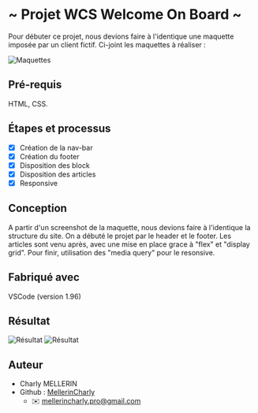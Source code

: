 # ~ Projet WCS Welcome On Board ~

Pour débuter ce projet, nous devions faire à l'identique une maquette imposée par un client fictif.
Ci-joint les maquettes à réaliser :

![Maquettes](https://i.ibb.co/hgw57Cy/br-G9r5o-ONh-HFqm-PRBUy-ZCq-FXv-Pnjsi-EE.jpg)

## Pré-requis

HTML, CSS.

## Étapes et processus

- [x] Création de la nav-bar
- [x] Création du footer
- [x] Disposition des block
- [x] Disposition des articles
- [x] Responsive

## Conception 

A partir d'un screenshot de la maquette, nous devions faire à l'identique la structure du site. 
On a débuté le projet par le header et le footer. 
Les articles sont venu après, avec une mise en place grace à "flex" et "display grid".
Pour finir, utilisation des "media query" pour le resonsive.

## Fabriqué avec 

VSCode (version 1.96)

## Résultat

![Résultat](https://i.ibb.co/hd3Jt22/Capture-d-e-cran-2025-01-09-a-09-38-15.png)
![Résultat](https://i.ibb.co/tXv1T7G/Capture-d-e-cran-2025-01-09-a-09-38-29.png)

## Auteur 

- Charly MELLERIN
- Github : [MellerinCharly](https://github.com/MellerinCharly)
  - :envelope:  mellerincharly.pro@gmail.com
